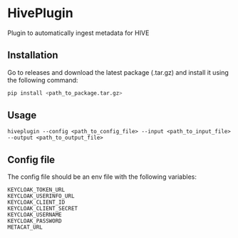 # HivePlugin
Plugin to automatically ingest metadata for HIVE

## Installation
Go to releases and download the latest package (.tar.gz) and install it using the following command:
```bash
pip install <path_to_package.tar.gz>
```

## Usage
```
hiveplugin --config <path_to_config_file> --input <path_to_input_file> --output <path_to_output_file>
```

## Config file
The config file should be an env file with the following variables:
```env
KEYCLOAK_TOKEN_URL
KEYCLOAK_USERINFO_URL
KEYCLOAK_CLIENT_ID
KEYCLOAK_CLIENT_SECRET
KEYCLOAK_USERNAME
KEYCLOAK_PASSWORD
METACAT_URL
```